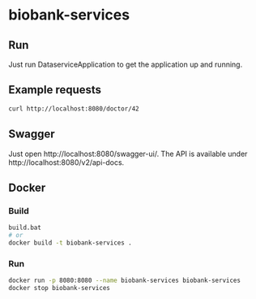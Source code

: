 # biobank-services

## Run

Just run DataserviceApplication to get the application up and running.

## Example requests

```bash
curl http://localhost:8080/doctor/42
```

## Swagger

Just open http://localhost:8080/swagger-ui/. The API is available under http://localhost:8080/v2/api-docs.

## Docker

### Build

```bash
build.bat
# or
docker build -t biobank-services .
```

### Run

```bash
docker run -p 8080:8080 --name biobank-services biobank-services
docker stop biobank-services
```
